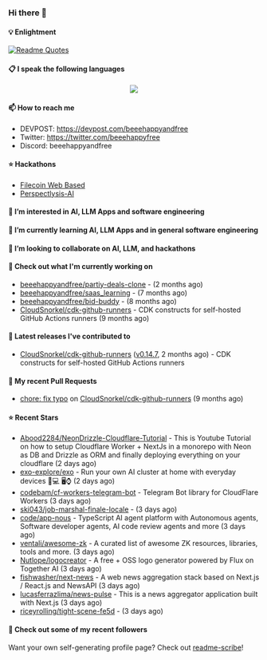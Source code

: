 ### Hi there 👋

#### 💡 Enlightment
[![Readme Quotes](https://quotes-github-readme.vercel.app/api?type=horizontal&theme=nord)](https://github.com/piyushsuthar/github-readme-quotes)

#### 📋 I speak the following languages

<p align="center">
  <a href="https://skillicons.dev">
    <img src="https://skillicons.dev/icons?i=git,kubernetes,docker,c,vim,terraform,python,typescript,java" />
  </a>
</p>


#### 📫 How to reach me
- DEVPOST: https://devpost.com/beeehappyandfree
- Twitter: https://twitter.com/beeehappyfree
- Discord: beeehappyandfree

#### ⭐️ Hackathons
- [Filecoin Web Based](https://devpost.com/software/youtube-dl-dweb)
- [Perspectlysis-AI](https://perspectlysis-ai.vercel.app)

#### 👀 I’m interested in AI, LLM Apps and software engineering

#### 🌱 I’m currently learning AI, LLM Apps and in general software engineering

#### 💞️ I’m looking to collaborate on AI, LLM, and hackathons

#### 👷 Check out what I'm currently working on

- [beeehappyandfree/partiy-deals-clone](https://github.com/beeehappyandfree/partiy-deals-clone) -  (2 months ago)
- [beeehappyandfree/saas_learning](https://github.com/beeehappyandfree/saas_learning) -  (7 months ago)
- [beeehappyandfree/bid-buddy](https://github.com/beeehappyandfree/bid-buddy) -  (8 months ago)
- [CloudSnorkel/cdk-github-runners](https://github.com/CloudSnorkel/cdk-github-runners) - CDK constructs for self-hosted GitHub Actions runners (9 months ago)

#### 🔭 Latest releases I've contributed to

- [CloudSnorkel/cdk-github-runners](https://github.com/CloudSnorkel/cdk-github-runners) ([v0.14.7](https://github.com/CloudSnorkel/cdk-github-runners/releases/tag/v0.14.7), 2 months ago) - CDK constructs for self-hosted GitHub Actions runners

#### 🔨 My recent Pull Requests

- [chore: fix typo](https://github.com/CloudSnorkel/cdk-github-runners/pull/542) on [CloudSnorkel/cdk-github-runners](https://github.com/CloudSnorkel/cdk-github-runners) (9 months ago)

#### ⭐ Recent Stars

- [Abood2284/NeonDrizzle-Cloudflare-Tutorial](https://github.com/Abood2284/NeonDrizzle-Cloudflare-Tutorial) - This is Youtube Tutorial on how to setup Cloudflare Worker &#43; NextJs in a monorepo with Neon as DB and Drizzle as ORM and finally deploying everything on your cloudflare (2 days ago)
- [exo-explore/exo](https://github.com/exo-explore/exo) - Run your own AI cluster at home with everyday devices 📱💻 🖥️⌚ (2 days ago)
- [codebam/cf-workers-telegram-bot](https://github.com/codebam/cf-workers-telegram-bot) - Telegram Bot library for CloudFlare Workers (3 days ago)
- [ski043/job-marshal-finale-locale](https://github.com/ski043/job-marshal-finale-locale) -  (3 days ago)
- [code/app-nous](https://github.com/code/app-nous) - TypeScript AI agent platform with Autonomous agents, Software developer agents, AI code review agents and more (3 days ago)
- [ventali/awesome-zk](https://github.com/ventali/awesome-zk) - A curated list of awesome ZK resources, libraries, tools and more.   (3 days ago)
- [Nutlope/logocreator](https://github.com/Nutlope/logocreator) - A free &#43; OSS logo generator powered by Flux on Together AI (3 days ago)
- [fishwasher/next-news](https://github.com/fishwasher/next-news) - A web news aggregation stack based on Next.js / React.js and NewsAPI (3 days ago)
- [lucasferrazlima/news-pulse](https://github.com/lucasferrazlima/news-pulse) - This is a news aggregator application built with Next.js (3 days ago)
- [riceyrolling/tight-scene-fe5d](https://github.com/riceyrolling/tight-scene-fe5d) -  (3 days ago)

#### 👯 Check out some of my recent followers


Want your own self-generating profile page? Check out [readme-scribe](https://github.com/muesli/readme-scribe)!
